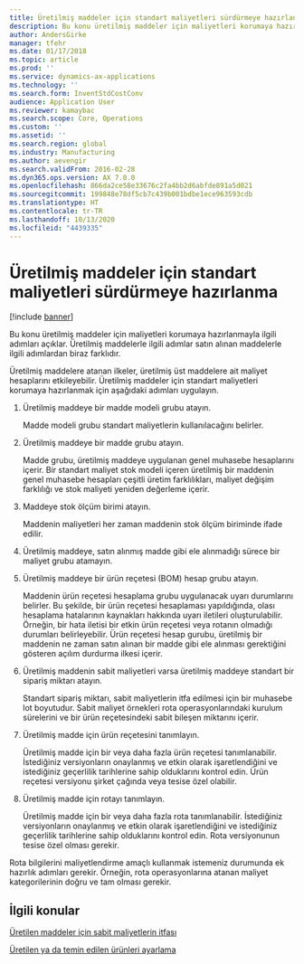 ```yaml
---
title: Üretilmiş maddeler için standart maliyetleri sürdürmeye hazırlanma
description: Bu konu üretilmiş maddeler için maliyetleri korumaya hazırlanmayla ilgili adımları açıklar.
author: AndersGirke
manager: tfehr
ms.date: 01/17/2018
ms.topic: article
ms.prod: ''
ms.service: dynamics-ax-applications
ms.technology: ''
ms.search.form: InventStdCostConv
audience: Application User
ms.reviewer: kamaybac
ms.search.scope: Core, Operations
ms.custom: ''
ms.assetid: ''
ms.search.region: global
ms.industry: Manufacturing
ms.author: aevengir
ms.search.validFrom: 2016-02-28
ms.dyn365.ops.version: AX 7.0.0
ms.openlocfilehash: 866da2ce58e33676c2fa4bb2d6abfde891a5d021
ms.sourcegitcommit: 199848e78df5cb7c439b001bdbe1ece963593cdb
ms.translationtype: HT
ms.contentlocale: tr-TR
ms.lasthandoff: 10/13/2020
ms.locfileid: "4439335"
---
```

# <a name="prepare-to-maintain-standard-costs-for-manufactured-items"></a>Üretilmiş maddeler için standart maliyetleri sürdürmeye hazırlanma

[!include [banner](../includes/banner.md)]

Bu konu üretilmiş maddeler için maliyetleri korumaya hazırlanmayla ilgili adımları açıklar. Üretilmiş maddelerle ilgili adımlar satın alınan maddelerle ilgili adımlardan biraz farklıdır.

Üretilmiş maddelere atanan ilkeler, üretilmiş üst maddelere ait maliyet hesaplarını etkileyebilir. Üretilmiş maddeler için standart maliyetleri korumaya hazırlanmak için aşağıdaki adımları uygulayın.

1. Üretilmiş maddeye bir madde modeli grubu atayın. 

   Madde modeli grubu standart maliyetlerin kullanılacağını belirler.

2. Üretilmiş maddeye bir madde grubu atayın. 

   Madde grubu, üretilmiş maddeye uygulanan genel muhasebe hesaplarını içerir. Bir standart maliyet stok modeli içeren üretilmiş bir maddenin genel muhasebe hesapları çeşitli üretim farklılıkları, maliyet değişim farklılığı ve stok maliyeti yeniden değerleme içerir.

3. Maddeye stok ölçüm birimi atayın. 

   Maddenin maliyetleri her zaman maddenin stok ölçüm biriminde ifade edilir.

4. Üretilmiş maddeye, satın alınmış madde gibi ele alınmadığı sürece bir maliyet grubu atamayın.

5. Üretilmiş maddeye bir ürün reçetesi (BOM) hesap grubu atayın. 

   Maddenin ürün reçetesi hesaplama grubu uygulanacak uyarı durumlarını belirler. Bu şekilde, bir ürün reçetesi hesaplaması yapıldığında, olası hesaplama hatalarının kaynakları hakkında uyarı iletileri oluşturulabilir. Örneğin, bir hata iletisi bir etkin ürün reçetesi veya rotanın olmadığı durumları belirleyebilir. Ürün reçetesi hesap gurubu, üretilmiş bir maddenin ne zaman satın alınan bir madde gibi ele alınması gerektiğini gösteren açılım durdurma ilkesi içerir.

6. Üretilmiş maddenin sabit maliyetleri varsa üretilmiş maddeye standart bir sipariş miktarı atayın. 

   Standart sipariş miktarı, sabit maliyetlerin itfa edilmesi için bir muhasebe lot boyutudur. Sabit maliyet örnekleri rota operasyonlarındaki kurulum sürelerini ve bir ürün reçetesindeki sabit bileşen miktarını içerir.

7. Üretilmiş madde için ürün reçetesini tanımlayın. 

   Üretilmiş madde için bir veya daha fazla ürün reçetesi tanımlanabilir. İstediğiniz versiyonların onaylanmış ve etkin olarak işaretlendiğini ve istediğiniz geçerlilik tarihlerine sahip olduklarını kontrol edin. Ürün reçetesi versiyonu şirket çağında veya tesise özel olabilir.

8. Üretilmiş madde için rotayı tanımlayın. 

   Üretilmiş madde için bir veya daha fazla rota tanımlanabilir. İstediğiniz versiyonların onaylanmış ve etkin olarak işaretlendiğini ve istediğiniz geçerlilik tarihlerine sahip olduklarını kontrol edin. Rota versiyonunun tesise özel olması gerekir.

Rota bilgilerini maliyetlendirme amaçlı kullanmak istemeniz durumunda ek hazırlık adımları gerekir. Örneğin, rota operasyonlarına atanan maliyet kategorilerinin doğru ve tam olması gerekir.

<a name="related-topics"></a>İlgili konular
--------

[Üretilen maddeler için sabit maliyetlerin itfası](amortize-constant-costs-manufactured-item.md)

[Üretilen ya da temin edilen ürünleri ayarlama](manufactured-items-treated-as-purchased-items.md)

